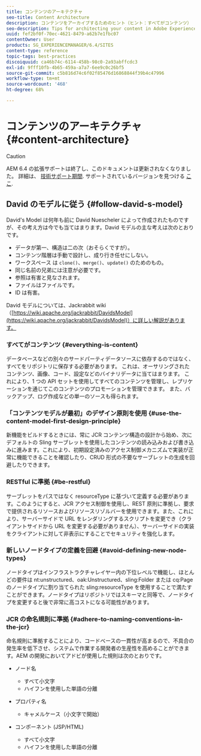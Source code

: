 ```yaml
---
title: コンテンツのアーキテクチャ
seo-title: Content Architecture
description: コンテンツをアーカイブするためのヒント（ヒント：すべてがコンテンツ）
seo-description: Tips for architecting your content in Adobe Experience Manager (AEM). (hint - everything is content)
uuid: fef2bf0f-70ec-4621-8479-a62b7e1fbc07
contentOwner: User
products: SG_EXPERIENCEMANAGER/6.4/SITES
content-type: reference
topic-tags: best-practices
discoiquuid: ca46b74c-6114-458b-98c0-2a93abffcdc3
exl-id: 9fff10fb-4b65-459a-a7a7-6ee9c0c26bf5
source-git-commit: c5b816d74c6f02f85476d16868844f39b4c47996
workflow-type: tm+mt
source-wordcount: '468'
ht-degree: 68%

---
```


# コンテンツのアーキテクチャ{#content-architecture}

>[!CAUTION]
>
>AEM 6.4 の拡張サポートは終了し、このドキュメントは更新されなくなりました。 詳細は、 [技術サポート期間](https://helpx.adobe.com/jp/support/programs/eol-matrix.html). サポートされているバージョンを見つける [ここ](https://experienceleague.adobe.com/docs/?lang=ja).

## David のモデルに従う {#follow-david-s-model}

David&#39;s Model は何年も前に David Nuescheler によって作成されたものですが、その考え方は今でも当てはまります。David モデルの主な考えは次のとおりです。

* データが第一、構造は二の次（おそらくですが）。
* コンテンツ階層は手動で設計し、成り行き任せにしない。
* ワークスペース は `clone()`、`merge()`、`update()` のためのもの。
* 同じ名前の兄弟には注意が必要です。
* 参照は有害と見なされます。
* ファイルはファイルです。
* ID は有害。

David モデルについては、Jackrabbit wiki（[https://wiki.apache.org/jackrabbit/DavidsModel](https://wiki.apache.org/jackrabbit/DavidsModel)）に詳しい解説があります。

### すべてがコンテンツ {#everything-is-content}

データベースなどの別々のサードパーティデータソースに依存するのではなく、すべてをリポジトリに保存する必要があります。 これは、オーサリングされたコンテンツ、画像、コード、設定などのバイナリデータに当てはまります。 これにより、1 つの API セットを使用してすべてのコンテンツを管理し、レプリケーションを通じてこのコンテンツのプロモーションを管理できます。 また、バックアップ、ログ作成などの単一のソースも得られます。

### 「コンテンツモデルが最初」のデザイン原則を使用 {#use-the-content-model-first-design-principle}

新機能をビルドするときには、常に JCR コンテンツ構造の設計から始め、次にデフォルトの Sling サーブレットを使用したコンテンツの読み込みおよび書き込みに進みます。これにより、初期設定済みのアクセス制御メカニズムで実装が正常に機能できることを確認したり、CRUD 形式の不要なサーブレットの生成を回避したりできます。

### RESTful に準拠 {#be-restful}

サーブレットをパスではなく resourceType に基づいて定義する必要があります。このようにすると、JCR アクセス制御を使用し、REST 原則に準拠し、要求で提供されるリソースおよびリソースリゾルバーを使用できます。また、これにより、サーバーサイドで URL をレンダリングするスクリプトを変更でき（クライアントサイドから URL を変更する必要がありません）、サーバーサイドの実装をクライアントに対して非表示にすることでセキュリティを強化します。

### 新しいノードタイプの定義を回避 {#avoid-defining-new-node-types}

ノードタイプはインフラストラクチャレイヤー内の下位レベルで機能し、ほとんどの要件は nt:unstructured、oak:Unstructured、sling:Folder または cq:Page のノードタイプに割り当てられた sling:resourceType を使用することで満たすことができます。ノードタイプはリポジトリではスキーマと同等で、ノードタイプを変更すると後で非常に高コストになる可能性があります。

### JCR の命名規則に準拠 {#adhere-to-naming-conventions-in-the-jcr}

命名規則に準拠することにより、コードベースの一貫性が高まるので、不具合の発生率を低下させ、システムで作業する開発者の生産性を高めることができます。AEM の開発においてアドビが使用した規則は次のとおりです。

* ノード名

   * すべて小文字
   * ハイフンを使用した単語の分離

* プロパティ名

   * キャメルケース（小文字で開始）

* コンポーネント (JSP/HTML)

   * すべて小文字
   * ハイフンを使用した単語の分離
